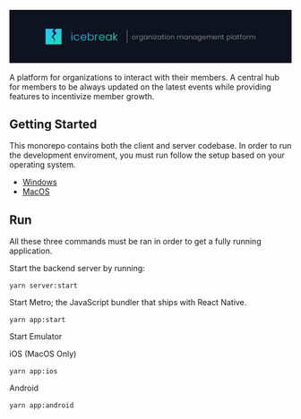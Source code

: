 ![icebreak logo](/assets/small_banner.jpg)

A platform for organizations to interact with their members. A central hub for members to be always updated on the latest events while providing features to incentivize member growth.

## Getting Started

This monorepo contains both the client and server codebase. In order to run the development enviroment, you must run follow the setup based on your operating system.

- [Windows](https://github.com/cppsea/icebreak/wiki/Environment-Setup-(Windows))  
- [MacOS](https://github.com/cppsea/icebreak/wiki/Environment-Setup-(MacOS))

## Run

All these three commands must be ran in order to get a fully running application.

Start the backend server by running:
```
yarn server:start
```

Start Metro; the JavaScript bundler that ships with React Native.
```
yarn app:start
```

Start Emulator

iOS (MacOS Only)
```
yarn app:ios
```

Android
```
yarn app:android
```